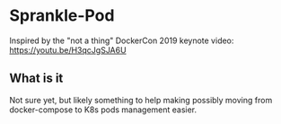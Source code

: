 # Sprankle-Pod
Inspired by the "not a thing" DockerCon 2019 keynote video: https://youtu.be/H3qcJgSJA6U

## What is it

Not sure yet, but likely something to help making possibly moving from docker-compose to K8s pods management easier. 
